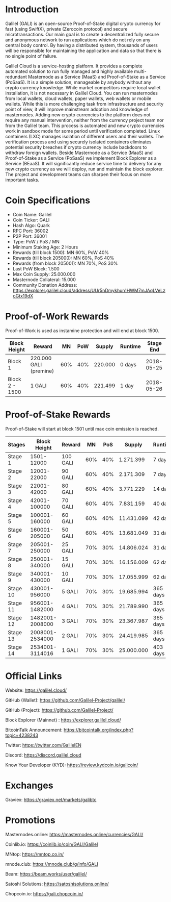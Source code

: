 # Introduction

Galilel (GALI) is an open-source Proof-of-Stake digital crypto currency for
fast (using SwiftX), private (Zerocoin protocol) and secure microtransactions.
Our main goal is to create a decentralized fully secure and anonymous network
to run applications which do not rely on any central body control. By having a
distributed system, thousands of users will be responsible for maintaining the
application and data so that there is no single point of failure.

Galilel Cloud is a service-hosting platform. It provides a complete automated
solution to run fully managed and highly available multi-redundant Masternode
as a Service (MaaS) and Proof-of-Stake as a Service (PoSaaS). It is a simple
solution, manageable by anybody without any crypto currency knowledge. While
market competitors require local wallet installation, it is not necessary in
Galilel Cloud. You can run masternodes from local wallets, cloud wallets, paper
wallets, web wallets or mobile wallets. While this is more challenging task
from infrastructure and security point of view, it will improve mainstream
adoption and knowledge of masternodes. Adding new crypto currencies to the
platform does not require any manual intervention, neither from the currency
project team nor from the Galilel team. This process is automated and new
crypto currencies work in sandbox mode for some period until verification
completed. Linux containers (LXC) manages isolation of different users and
their wallets. The verification process and using securely isolated containers
eliminates potential security breaches if crypto currency include backdoors to
withdraw foreign wallets. Beside Masternode as a Service (MaaS) and
Proof-of-Stake as a Service (PoSaaS) we implement Block Explorer as a Service
(BEaaS). It will significantly reduce service time to delivery for any new
crypto currency as we will deploy, run and maintain the block explorer. The
project and development teams can sharpen their focus on more important tasks.

# Coin Specifications

* Coin Name: Galilel
* Coin Ticker: GALI
* Hash Algo: Quark
* RPC Port: 36002
* P2P Port: 36001
* Type: PoW / PoS / MN
* Minimum Staking Age: 2 Hours
* Rewards (till block 1500): MN 60%, PoW 40%
* Rewards (till block 205000): MN 60%, PoS 40%
* Rewards (from block 205001): MN 70%, PoS 30%
* Last PoW Block: 1.500
* Max Coin Supply: 25.000.000
* Masternode Collateral: 15.000
* Community Donation Address: https://explorer.galilel.cloud/address/UUr5nDmykhun1HWM7mJAqLVeLzoGtx19dX

# Proof-of-Work Rewards

Proof-of-Work is used as instamine protection and will end at block 1500.

Block Height   | Reward                 | MN  | PoW | Supply  | Runtime | Stage End
---------------|------------------------|-----|-----|---------|---------|-----------
Block 1        | 220.000 GALI (premine) | 60% | 40% | 220.000 | 0 days  | 2018-05-25
Block 2 - 1500 |       1 GALI           | 60% | 40% | 221.499 | 1 day   | 2018-05-26

# Proof-of-Stake Rewards

Proof-of-Stake will start at block 1501 until max coin emission is reached.

Stages   | Block Height    | Reward   | MN  | PoS | Supply     | Runtime  | Stage End
---------|-----------------|----------|-----|-----|------------|----------|-----------
Stage 1  |      1501-12000 | 100 GALI | 60% | 40% |  1.271.399 |   7 days | 2018-06-02
Stage 2  |     12001-22000 |  90 GALI | 60% | 40% |  2.171.309 |   7 days | 2018-06-09
Stage 3  |     22001-42000 |  80 GALI | 60% | 40% |  3.771.229 |  14 days | 2018-06-23
Stage 4  |    42001-100000 |  70 GALI | 60% | 40% |  7.831.159 |  40 days | 2018-08-02
Stage 5  |   100001-160000 |  60 GALI | 60% | 40% | 11.431.099 |  42 days | 2018-09-13
Stage 6  |   160001-205000 |  50 GALI | 60% | 40% | 13.681.049 |  31 days | 2018-10-14
Stage 7  |   205001-250000 |  25 GALI | 70% | 30% | 14.806.024 |  31 days | 2018-11-14
Stage 8  |   250001-340000 |  15 GALI | 70% | 30% | 16.156.009 |  62 days | 2019-01-15
Stage 9  |   340001-430000 |  10 GALI | 70% | 30% | 17.055.999 |  62 days | 2019-03-18
Stage 10 |   430001-956000 |   5 GALI | 70% | 30% | 19.685.994 | 365 days | 2020-03-17
Stage 11 |  956001-1482000 |   4 GALI | 70% | 30% | 21.789.990 | 365 days | 2021-03-17
Stage 12 | 1482001-2008000 |   3 GALI | 70% | 30% | 23.367.987 | 365 days | 2022-03-17
Stage 13 | 2008001-2534000 |   2 GALI | 70% | 30% | 24.419.985 | 365 days | 2023-03-17
Stage 14 | 2534001-3114016 |   1 GALI | 70% | 30% | 25.000.000 | 403 days | 2024-04-23

# Official Links

Website: https://galilel.cloud/

GitHub (Wallet): https://github.com/Galilel-Project/galilel/

GitHub (Project): https://github.com/Galilel-Project/

Block Explorer (Mainnet) : https://explorer.galilel.cloud/

BitcoinTalk Announcement: https://bitcointalk.org/index.php?topic=4238243

Twitter: https://twitter.com/GalilelEN

Discord: https://discord.galilel.cloud

Know Your Developer (KYD): https://review.kydcoin.io/galicoin/

# Exchanges

Graviex: https://graviex.net/markets/galibtc

# Promotions

Masternodes.online: https://masternodes.online/currencies/GALI/

Coinlib.io: https://coinlib.io/coin/GALI/Galilel

MNtop: https://mntop.co.in/

mnode.club: https://mnode.club/g/info/GALI

Beam: https://beam.works/user/galilel/

Satoshi Solutions: https://satoshisolutions.online/

Chopcoin.io: https://gali.chopcoin.io/
